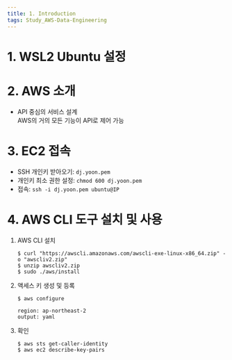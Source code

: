 ```yaml
---
title: 1. Introduction
tags: Study_AWS-Data-Engineering
---
```


<!--more-->

# 1. WSL2 Ubuntu 설정

# 2. AWS 소개
- API 중심의 서비스 설계 \
  AWS의 거의 모든 기능이 API로 제어 가능

# 3. EC2 접속
- SSH 개인키 받아오기: `dj.yoon.pem`
- 개인키 최소 권한 설정: `chmod 600 dj.yoon.pem`
- 접속: `ssh -i dj.yoon.pem ubuntu@IP`

# 4. AWS CLI 도구 설치 및 사용
1. AWS CLI 설치
    ```
    $ curl "https://awscli.amazonaws.com/awscli-exe-linux-x86_64.zip" -o "awscliv2.zip"
    $ unzip awscliv2.zip
    $ sudo ./aws/install
    ```

2. 액세스 키 생성 및 등록
    ```
    $ aws configure
    
    region: ap-northeast-2
    output: yaml
    ```

3. 확인
    ```
    $ aws sts get-caller-identity
    $ aws ec2 describe-key-pairs
    ```
